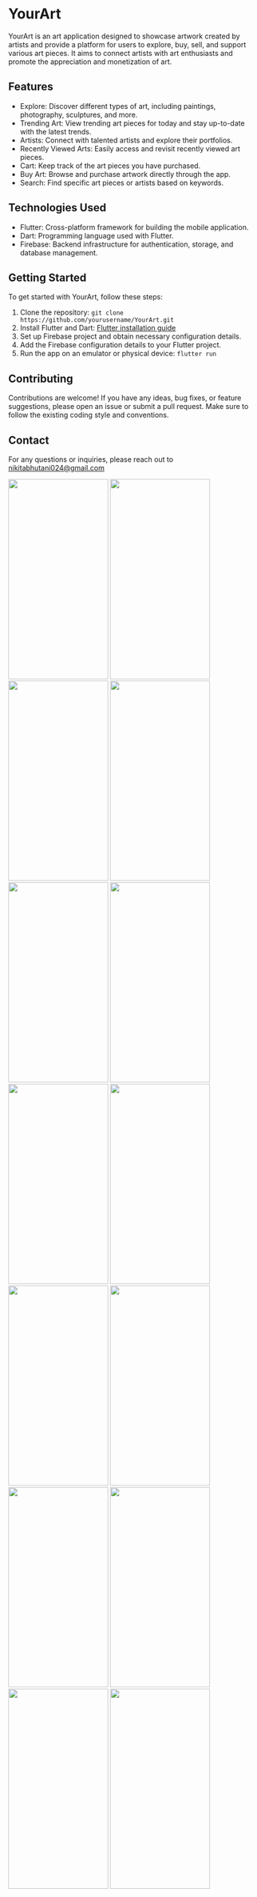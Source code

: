 # YourArt

YourArt is an art application designed to showcase artwork created by artists and provide a platform for users to explore, buy, sell, and support various art pieces. It aims to connect artists with art enthusiasts and promote the appreciation and monetization of art.

## Features

- Explore: Discover different types of art, including paintings, photography, sculptures, and more.
- Trending Art: View trending art pieces for today and stay up-to-date with the latest trends.
- Artists: Connect with talented artists and explore their portfolios.
- Recently Viewed Arts: Easily access and revisit recently viewed art pieces.
- Cart: Keep track of the art pieces you have purchased.
- Buy Art: Browse and purchase artwork directly through the app.
- Search: Find specific art pieces or artists based on keywords.

## Technologies Used

- Flutter: Cross-platform framework for building the mobile application.
- Dart: Programming language used with Flutter.
- Firebase: Backend infrastructure for authentication, storage, and database management.

## Getting Started

To get started with YourArt, follow these steps:

1. Clone the repository: `git clone https://github.com/yourusername/YourArt.git`
2. Install Flutter and Dart: [Flutter installation guide](https://flutter.dev/docs/get-started/install)
3. Set up Firebase project and obtain necessary configuration details.
4. Add the Firebase configuration details to your Flutter project.
5. Run the app on an emulator or physical device: `flutter run`

## Contributing

Contributions are welcome! If you have any ideas, bug fixes, or feature suggestions, please open an issue or submit a pull request. Make sure to follow the existing coding style and conventions.

## Contact

For any questions or inquiries, please reach out to nikitabhutani024@gmail.com

<img src =  "https://github.com/nikitabhutani/yourart/assets/118121729/0ecd7596-2f9a-4120-acf0-8888fdf115be" width = "200" height = "400" >
<img src =  "https://github.com/nikitabhutani/yourart/assets/118121729/9c5dc1bd-06a3-4713-a5b5-cd387c76a7a0" width = "200" height = "400" >
<img src =  "https://github.com/nikitabhutani/yourart/assets/118121729/b19dbede-7caf-4734-805a-7c018f27561c" width = "200" height = "400" >
<img src =  "https://github.com/nikitabhutani/yourart/assets/118121729/3df37280-6360-41ed-89d0-652e99b699cf" width = "200" height = "400" >
<img src =  "https://github.com/nikitabhutani/yourart/assets/118121729/d0456913-1a9d-49f2-a727-da85d4bf267b" width = "200" height = "400" >
<img src =  "https://github.com/nikitabhutani/yourart/assets/118121729/183d6c0d-b253-428f-9191-d13bf556a46d" width = "200" height = "400" >
<img src =  "https://github.com/nikitabhutani/yourart/assets/118121729/9fa30814-bd25-40ee-81a2-6ae702d2c2d8" width = "200" height = "400" >
<img src =  "https://github.com/nikitabhutani/yourart/assets/118121729/7b886478-0874-4c7c-ad48-9b7695febd1f" width = "200" height = "400" >
<img src =  "https://github.com/nikitabhutani/yourart/assets/118121729/ce54a285-0748-4598-8ca1-f39d6ba1da73" width = "200" height = "400" >
<img src =  "https://github.com/nikitabhutani/yourart/assets/118121729/8bee8acf-f875-4569-a91e-8b92e9621e71" width = "200" height = "400" >
<img src =  "https://github.com/nikitabhutani/yourart/assets/118121729/22edf56f-aafe-4b95-b96e-4898ad9e8368" width = "200" height = "400" >
<img src =  "https://github.com/nikitabhutani/yourart/assets/118121729/831ccb43-358d-4fa8-98f2-38a769f7ba1f" width = "200" height = "400" >

<img src =  "https://github.com/nikitabhutani/yourart/assets/118121729/c89e81c5-f69b-499e-96e1-239d97743ff5" width = "200" height = "400" >

<img src =  "https://github.com/nikitabhutani/yourart/assets/118121729/3258f82e-6746-487c-8a17-d7b165768b1a" width = "200" height = "400" >